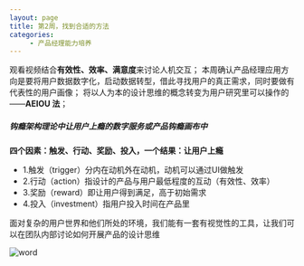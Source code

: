```yaml
---
layout: page
title: 第2周，找到合适的方法
categories:
     - 产品经理能力培养
---
```

观看视频结合**有效性、效率、满意度**来讨论人机交互；
本周确认产品经理应用方向是要将用户数据数字化，启动数据转型，借此寻找用户的真正需求，同时要做有代表性的用户画像；
将以人为本的设计思维的概念转变为用户研究里可以操作的——**AEIOU 法**；

##### 钩瘾架构理论中让用户上瘾的数字服务或产品钩瘾画布中
**四个因素：触发、行动、奖励、投入，一个结果：让用户上瘾**
* 1.触发（trigger）分内在动机外在动机，动机可以通过UI做触发 
* 2.行动（action）指设计的产品与用户最低程度的互动（有效性、效率） 
* 3.奖励（reward）即让用户得到满足，高于初始需求 
* 4.投入（investment）指用户投入时间在产品里

面对复杂的用户世界和他们所处的环境，我们能有一套有视觉性的工具，让我们可以在团队内部讨论如何开展产品的设计思维

![word](/CCRR/assets/images/总.png)